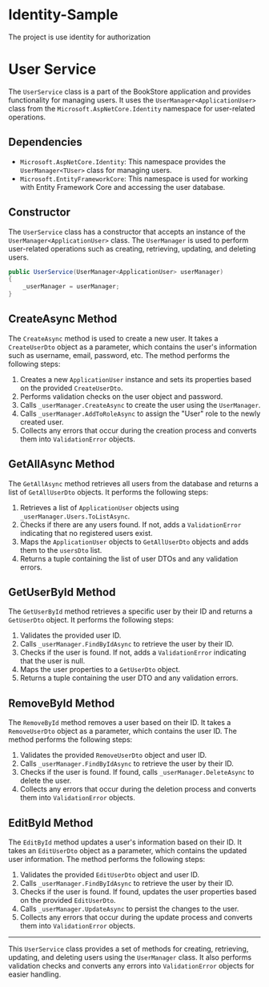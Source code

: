 # Identity-Sample
The project is use identity for authorization
# User Service

The `UserService` class is a part of the BookStore application and provides functionality for managing users. It uses the `UserManager<ApplicationUser>` class from the `Microsoft.AspNetCore.Identity` namespace for user-related operations.

## Dependencies

- `Microsoft.AspNetCore.Identity`: This namespace provides the `UserManager<TUser>` class for managing users.
- `Microsoft.EntityFrameworkCore`: This namespace is used for working with Entity Framework Core and accessing the user database.

## Constructor

The `UserService` class has a constructor that accepts an instance of the `UserManager<ApplicationUser>` class. The `UserManager` is used to perform user-related operations such as creating, retrieving, updating, and deleting users.

```csharp
public UserService(UserManager<ApplicationUser> userManager)
{
    _userManager = userManager;
}
```

## CreateAsync Method

The `CreateAsync` method is used to create a new user. It takes a `CreateUserDto` object as a parameter, which contains the user's information such as username, email, password, etc. The method performs the following steps:

1. Creates a new `ApplicationUser` instance and sets its properties based on the provided `CreateUserDto`.
1. Performs validation checks on the user object and password.
1. Calls `_userManager.CreateAsync` to create the user using the `UserManager`.
1. Calls `_userManager.AddToRoleAsync` to assign the "User" role to the newly created user.
1. Collects any errors that occur during the creation process and converts them into `ValidationError` objects.

## GetAllAsync Method

The `GetAllAsync` method retrieves all users from the database and returns a list of `GetAllUserDto` objects. It performs the following steps:

1. Retrieves a list of `ApplicationUser` objects using `_userManager.Users.ToListAsync`.
1. Checks if there are any users found. If not, adds a `ValidationError` indicating that no registered users exist.
1. Maps the `ApplicationUser` objects to `GetAllUserDto` objects and adds them to the `usersDto` list.
1. Returns a tuple containing the list of user DTOs and any validation errors.

## GetUserById Method

The `GetUserById` method retrieves a specific user by their ID and returns a `GetUserDto` object. It performs the following steps:

1. Validates the provided user ID.
1. Calls `_userManager.FindByIdAsync` to retrieve the user by their ID.
1. Checks if the user is found. If not, adds a `ValidationError` indicating that the user is null.
1. Maps the user properties to a `GetUserDto` object.
1. Returns a tuple containing the user DTO and any validation errors.

## RemoveById Method

The `RemoveById` method removes a user based on their ID. It takes a `RemoveUserDto` object as a parameter, which contains the user ID. The method performs the following steps:

1. Validates the provided `RemoveUserDto` object and user ID.
1. Calls `_userManager.FindByIdAsync` to retrieve the user by their ID.
1. Checks if the user is found. If found, calls `_userManager.DeleteAsync` to delete the user.
1. Collects any errors that occur during the deletion process and converts them into `ValidationError` objects.

## EditById Method

The `EditById` method updates a user's information based on their ID. It takes an `EditUserDto` object as a parameter, which contains the updated user information. The method performs the following steps:

1. Validates the provided `EditUserDto` object and user ID.
1. Calls `_userManager.FindByIdAsync` to retrieve the user by their ID.
1. Checks if the user is found. If found, updates the user properties based on the provided `EditUserDto`.
1. Calls `_userManager.UpdateAsync` to persist the changes to the user.
1. Collects any errors that occur during the update process and converts them into `ValidationError` objects.

______________________________________________________________________

This `UserService` class provides a set of methods for creating, retrieving, updating, and deleting users using the `UserManager` class. It also performs validation checks and converts any errors into `ValidationError` objects for easier handling.
